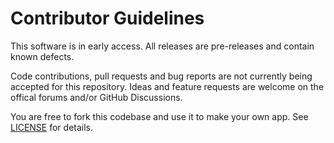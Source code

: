 # Contributor Guidelines

This software is in early access. All releases are pre-releases and contain known defects.

Code contributions, pull requests and bug reports are not currently being accepted for this repository. Ideas and feature requests are welcome on the offical forums and/or GitHub Discussions.

You are free to fork this codebase and use it to make your own app. See [LICENSE](LICENSE) for details.